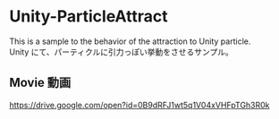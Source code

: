 # Unity-ParticleAttract
This is a sample to the behavior of the attraction to Unity particle.  
Unity にて、パーティクルに引力っぽい挙動をさせるサンプル。

## Movie 動画
<https://drive.google.com/open?id=0B9dRFJ1wt5q1V04xVHFpTGh3R0k>
